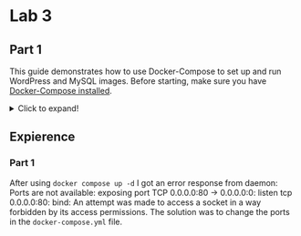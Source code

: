# Lab 3

## Part 1

This guide demonstrates how to use Docker-Compose to set up and run WordPress and MySQL images. Before starting, make sure you have [Docker-Compose installed](https://docs.docker.com/compose/install/).

<details>
  <summary>Click to expand!</summary>
  
### Define the project

1.  Create an empty project directory.

    This project directory contains a `docker-compose.yml` file.

    >**Tip**: You can use either a `.yml` or `.yaml` extension for
    this file. They both work.

3.  Change into your project directory.

    For example, if you named your directory `Teil1`:

    ```console
    $ cd Teil1
    ```

4.  Create a `docker-compose.yml` file that starts
    `WordPress` and a `MySQL` instance:

```yaml
services:
  db:
    image: mysql:8.0.27
    command: '--default-authentication-plugin=mysql_native_password'
    volumes:
      - db_data:/var/lib/mysql
    restart: always
    environment:
      - MYSQL_ROOT_PASSWORD=somewordpress
      - MYSQL_DATABASE=wordpress
      - MYSQL_USER=wordpress
      - MYSQL_PASSWORD=wordpress
    expose:
      - 3306
      - 33060
  wordpress:
    image: wordpress:latest
    depends_on:
      - db
    ports:
      - 8000:80
    restart: always
    environment:
      - WORDPRESS_DB_HOST=db:3306
      - WORDPRESS_DB_USER=wordpress
      - WORDPRESS_DB_PASSWORD=wordpress
      - WORDPRESS_DB_NAME=wordpress
volumes:
  db_data:
```

   > **Note**: The docker volume `db_data` persists updates made by WordPress
   to the database.


### Build the project

Now, run `docker compose up -d` from your project directory.


### Bring up WordPress in a web browser

At this point, WordPress should be running on port `8000` of your Docker Host,
and now you can open [http://localhost:8000](http://localhost:8000) in a web
browser.

> **Note**: If you get the error response from daemon: Ports are not available: exposing port TCP 0.0.0.0:80 -> 0.0.0.0:0: listen tcp 0.0.0.0:80: bind: An attempt was made to access a socket in a way forbidden by its access permissions then change the ports in the docker-compose.yml file.

### Shutdown and cleanup

The command `docker compose down` removes the
containers and default network, but preserves your WordPress database.

The command `docker compose down --volumes` removes the containers, default
network, and the WordPress database.

## Usefull Links

* [Quickstart: Compose and WordPress](https://github.com/docker/awesome-compose/tree/master/official-documentation-samples/wordpress)
* [Install Docker Compose](https://www.youtube.com/watch?v=Vxf3qtk1qIA)
* [Wordpress & Docker](https://gist.github.com/bradtraversy/faa8de544c62eef3f31de406982f1d42)
</details>

## Expierence
### Part 1
After using `docker compose up -d` I got an error response from daemon: Ports are not available: exposing port TCP 0.0.0.0:80 -> 0.0.0.0:0: listen tcp 0.0.0.0:80: bind: An attempt was made to access a socket in a way forbidden by its access permissions. The solution was to change the ports in the `docker-compose.yml` file.


